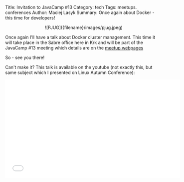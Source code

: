 Title: Invitation to JavaCamp #13
Category: tech
Tags: meetups. conferences
Author: Maciej Lasyk
Summary: Once again about Docker - this time for developers!

<center>![PJUG]({filename}/images/pjug.jpeg)</center>

Once again I'll have a talk about Docker cluster management. This time it will
take place in the Sabre office here in Krk and will be part of the JavaCamp #13
meeting which details are on the [meetup
webpages](http://www.meetup.com/Polish-Java-User-Group/events/213331502/)

So - see you there!

Can't make it? This talk is available on the youtube (not exactly this, but
same subject which I presented on Linux Autumn Conference):

<iframe width="560" height="315"
src="//www.youtube.com/embed/Qflntb2ZdlQ?rel=0" frameborder="0"
allowfullscreen></iframe>
